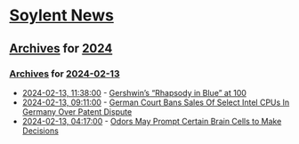 # [Soylent News](../../../README.md)

## [Archives](../../index.md) for [2024](../index.md)

### [Archives](../../index.md) for [2024-02-13](index.md)

* [2024-02-13, 11:38:00](https://soylentnews.org/article.pl?sid=24/02/13/110209&from=rss) - [Gershwin’s “Rhapsody in Blue” at 100](https://soylentnews.org/article.pl?sid=24/02/13/110209&from=rss)
* [2024-02-13, 09:11:00](https://soylentnews.org/article.pl?sid=24/02/11/162224&from=rss) - [German Court Bans Sales Of Select Intel CPUs In Germany Over Patent Dispute](https://soylentnews.org/article.pl?sid=24/02/11/162224&from=rss)
* [2024-02-13, 04:17:00](https://soylentnews.org/article.pl?sid=24/02/11/1559204&from=rss) - [Odors May Prompt Certain Brain Cells to Make Decisions](https://soylentnews.org/article.pl?sid=24/02/11/1559204&from=rss)
